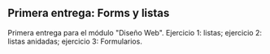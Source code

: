 ## Primera entrega: Forms y listas

Primera entrega para el módulo "Diseño Web".
Ejercicio 1: listas; ejercicio 2: listas anidadas; ejercicio 3: Formularios.
